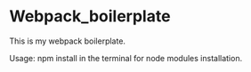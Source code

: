 # Webpack_boilerplate
This is my webpack boilerplate.

Usage:
npm install in the terminal for node modules installation.
